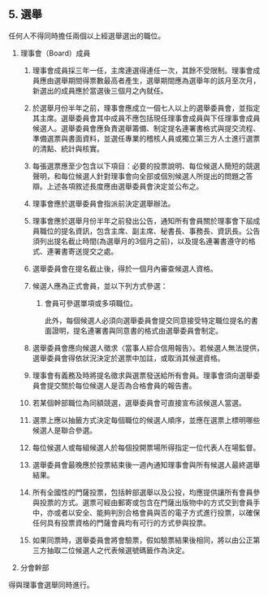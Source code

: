 ## 5. 選舉

任何人不得同時擔任兩個以上經選舉選出的職位。

1. 理事會（Board）成員

   1. 理事會成員採三年一任，主席連選得連任一次，其餘不受限制。理事會成員應由選舉期間得票數最高者產生，選舉期間應為選舉年的該月至次月，新選出的成員應於當選後三個月之內就任。

   2. 於選舉月份半年之前，理事會應成立一個七人以上的選舉委員會，並指定其主席。選舉委員會其中成員不應包括現任理事會成員與下任理事會成員候選人。選舉委員會應負責選舉籌備、制定提名連署書格式與提交流程、準備選票與書面資料，並選任專業的稽核人員或獨立第三方人士進行選票的清點、統計與核實。

   3. 每張選票應至少包含以下項目：必要的投票說明、每位候選人簡短的競選聲明，和每位候選人針對理事會向全部或個別候選人所提出的問題之答辯。上述各項敘述長度應由選舉委員會決定並公布之。

   4. 理事會應於選舉委員會指派前決定選舉辦法。

   5. 理事會應於選舉月份半年之前發出公告，通知所有會員關於理事會下屆成員職位的提名資訊，包含主席、副主席、秘書長、事務長、資訊長。公告須列出提名截止時間\(為選舉月的3個月之前\)，以及提名連署書遵守的格式、連署書寄送提交之處。

   6. 選舉委員會在提名截止後，得於一個月內審查候選人資格。

   7. 候選人應為正式會員，並以下列方式參選：

      1. 會員可參選單項或多項職位。

         此外，每個候選人必須向選舉委員會提交同意接受特定職位提名的書面證明，提名連署書與同意書的格式由選舉委員會制定。

   8. 選舉委員會應向候選人徵求〈當事人綜合信用報告〉。若候選人無法提供，選舉委員會得依狀況決定於選票中加註，或取消其候選資格。

   9. 理事會有義務及時將提名徵求與選票發送給所有會員。理事會須向選舉委員會提交關於每位候選人是否為合格會員的報告書。

   10. 若某個幹部職位為同額競選，選舉委員會可直接宣布該候選人當選。

   11. 選票上應以抽籤方式決定每個職位的候選人順序，並應在選票上標明哪些候選人是聯合參選。

   12. 每位候選人或每組候選人於每個投開票場所得指定一位代表人在場監督。

   13. 選舉委員會最晚應於投票結束後一週內通知理事會與所有候選人最終選舉結果。

   14. 所有全國性的門薩投票，包括幹部選舉以及公投，均應提供讓所有會員參與投票的方式。選票可經由郵寄或包含在門薩出版物中的方式交到會員手中，亦或者以安全、能夠判別合格會員與否的電子方式進行投票，以確保任何具有投票資格的門薩會員均有可行的方式參與投票。

   15. 如果同票時，選舉委員會將會驗票，假如驗票結果後相同，將以由公正第三方抽取二位候選人之代表候選號碼籤作為決定。

2. 分會幹部

得與理事會選舉同時進行。

